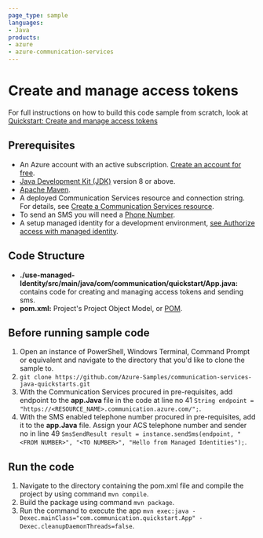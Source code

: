 ```yaml
---
page_type: sample
languages:
- Java
products:
- azure
- azure-communication-services
---
```



# Create and manage access tokens

For full instructions on how to build this code sample from scratch, look at [Quickstart: Create and manage access tokens](https://docs.microsoft.com/azure/communication-services/quickstarts/access-tokens?pivots=programming-language-java)

## Prerequisites

- An Azure account with an active subscription. [Create an account for free](https://azure.microsoft.com/free/?WT.mc_id=A261C142F). 
- [Java Development Kit (JDK)](https://docs.microsoft.com/azure/developer/java/fundamentals/java-jdk-install) version 8 or above.
- [Apache Maven](https://maven.apache.org/download.cgi).
- A deployed Communication Services resource and connection string. For details, see [Create a Communication Services resource](https://docs.microsoft.com/azure/communication-services/quickstarts/create-communication-resource).
- To send an SMS you will need a [Phone Number](https://docs.microsoft.com/azure/communication-services/quickstarts/telephony-sms/get-phone-number?pivots=programming-language-java).
- A setup managed identity for a development environment, [see Authorize access with managed identity](https://docs.microsoft.com/azure/communication-services/quickstarts/managed-identity-from-cli).
## Code Structure

- **./use-managed-Identity/src/main/java/com/communication/quickstart/App.java:** contains code for creating and managing access tokens and sending sms.
- **pom.xml:** Project's Project Object Model, or [POM](https://maven.apache.org/guides/introduction/introduction-to-the-pom.html).

## Before running sample code

1. Open an instance of PowerShell, Windows Terminal, Command Prompt or equivalent and navigate to the directory that you'd like to clone the sample to.
2. `git clone https://github.com/Azure-Samples/communication-services-java-quickstarts.git`
3.  With the Communication Services procured in pre-requisites, add endpoint to the **app.Java** file in the code at line no 41 
```String endpoint = "https://<RESOURCE_NAME>.communication.azure.com/";```.
4.  With the SMS enabled telephone number procured in pre-requisites, add it to the **app.Java** file. Assign your ACS telephone number and sender no in line 49 
```SmsSendResult result = instance.sendSms(endpoint, "<FROM NUMBER>", "<TO NUMBER>", "Hello from Managed Identities");```.

## Run the code

1. Navigate to the directory containing the pom.xml file and compile the project by using command `mvn compile`.
2. Build the package using command `mvn package`.
3. Run the command to execute the app `mvn exec:java -Dexec.mainClass="com.communication.quickstart.App" -Dexec.cleanupDaemonThreads=false`.
